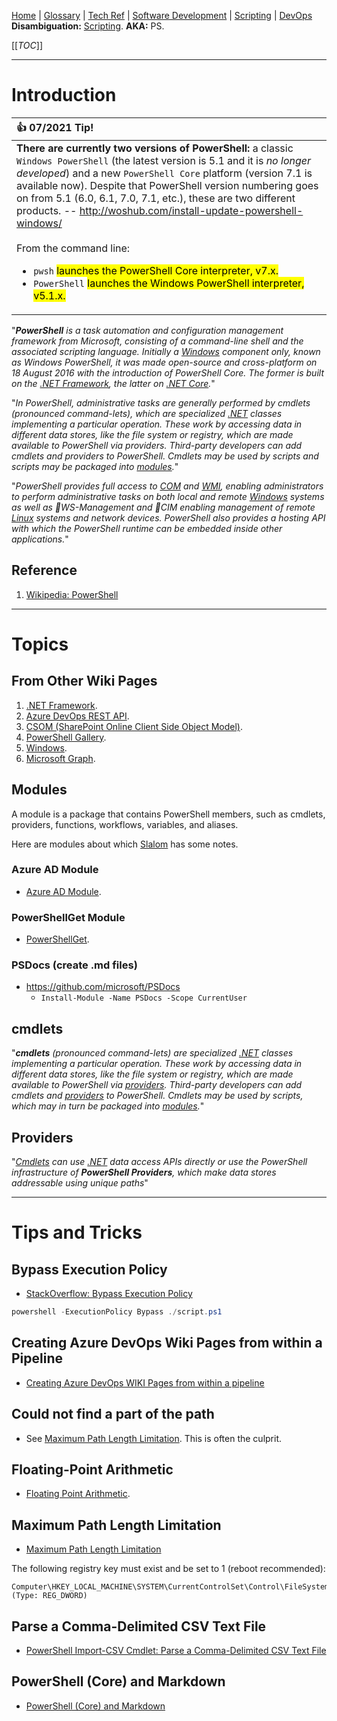[Home](/Slalom-LLC/Slalom-Consulting) | [Glossary](/Glossary) | [Tech Ref](/Tech-Ref) | [Software Development](/Tech-Ref/Software-Development) | [Scripting](/Tech-Ref/Software-Development/Scripting) | [DevOps](/Tech-Ref/Software-Development/DevOps-\(Development-and-IT-Operations\))
**Disambiguation:** [Scripting](/Tech-Ref/Software-Development/Scripting).
**AKA:** PS.

[[_TOC_]]

---
# Introduction
|:+1: 07/2021 Tip!|
|:-|
| **There are currently two versions of PowerShell:** a classic `Windows PowerShell` (the latest version is 5.1 and it is _no longer developed_) and a new `PowerShell Core` platform (version 7.1 is available now). Despite that PowerShell version numbering goes on from 5.1 (6.0, 6.1, 7.0, 7.1, etc.), these are two different products. -- http://woshub.com/install-update-powershell-windows/<br/><br/> From the command line: <ul><li>`pwsh` <mark>launches the PowerShell Core interpreter, v7.x.</mark></li><li>`PowerShell` <mark>launches the Windows PowerShell interpreter, v5.1.x.</mark></li></ul> |


"_***PowerShell*** is a task automation and configuration management framework from Microsoft, consisting of a command-line shell and the associated scripting language. Initially a [Windows](/Tech-Ref/Microsoft/Microsoft-Windows) component only, known as _Windows PowerShell_, it was made open-source and cross-platform on 18 August 2016 with the introduction of PowerShell Core. The former is built on the [.NET Framework](/Tech-Ref/Software-Development/NET-Framework), the latter on [.NET Core](/Tech-Ref/Software-Development/NET-Framework/NET-Core)._"

"_In PowerShell, administrative tasks are generally performed by cmdlets (pronounced command-lets), which are specialized [.NET](/Tech-Ref/Software-Development/NET-Framework) classes implementing a particular operation. These work by accessing data in different data stores, like the file system or registry, which are made available to PowerShell via providers. Third-party developers can add cmdlets and providers to PowerShell. Cmdlets may be used by scripts and scripts may be packaged into [modules](#Modules)._"

"_PowerShell provides full access to [COM](/Glossary/COM-\(Component-Object-Model\)) and [WMI](/Glossary/WMI-\(Windows-Management-Instrumentation\)), enabling administrators to perform administrative tasks on both local and remote [Windows](/Tech-Ref/Microsoft/Microsoft-Windows) systems as well as :seedling:WS-Management and :seedling:CIM enabling management of remote [Linux](/Tech-Ref/Linux) systems and network devices. PowerShell also provides a hosting API with which the PowerShell runtime can be embedded inside other applications._"

## Reference
1. [Wikipedia: PowerShell](https://en.wikipedia.org/wiki/PowerShell)

---
# Topics

## From Other Wiki Pages
1. [.NET Framework](/Tech-Ref/Software-Development/NET-Framework).
1. [Azure DevOps REST API](/Tech-Ref/Microsoft/Microsoft-Azure/ADO-\(Azure-DevOps\)/Azure-DevOps-REST-API).
1. [CSOM (SharePoint Online Client Side Object Model)](/Tech-Ref/Microsoft/SharePoint/SharePoint-Online/CSOM-\(SharePoint-Online-Client-Side-Object-Model\)).
1. [PowerShell Gallery](/Tech-Ref/Microsoft/PowerShell/PowerShell-Gallery).
1. [Windows](/Tech-Ref/Microsoft/Microsoft-Windows).
1. [Microsoft Graph](/Tech-Ref/Microsoft/Microsoft-Graph).

## Modules
A module is a package that contains PowerShell members, such as cmdlets, providers, functions, workflows, variables, and aliases.

Here are modules about which [Slalom](/Slalom-LLC/Slalom-Consulting) has some notes.

### Azure AD Module
- [Azure AD Module](/Tech-Ref/Microsoft/Microsoft-Azure/AAD-\(Azure-Active-Directory\)/Azure-AD-Connect/Azure-AD-Module).

### PowerShellGet Module
- [PowerShellGet](/Tech-Ref/Microsoft/PowerShell/PowerShellGet).

### PSDocs (create .md files)
- https://github.com/microsoft/PSDocs
   - `Install-Module -Name PSDocs -Scope CurrentUser`

## cmdlets
"_**cmdlets** (pronounced command-lets) are specialized [.NET](/Tech-Ref/Software-Development/NET-Framework) classes implementing a particular operation. These work by accessing data in different data stores, like the file system or registry, which are made available to PowerShell via [providers](#Providers). Third-party developers can add cmdlets and [providers](#Providers) to PowerShell. Cmdlets may be used by scripts, which may in turn be packaged into [modules](#Modules)._"

## Providers
"_[Cmdlets](#cmdlets) can use [.NET](/Tech-Ref/Software-Development/NET-Framework) data access APIs directly or use the PowerShell infrastructure of **PowerShell Providers**, which make data stores addressable using unique paths_"

---
# Tips and Tricks

## Bypass Execution Policy
- [StackOverflow: Bypass Execution Policy](https://stackoverflow.com/a/9167524/418950)

```powershell
powershell -ExecutionPolicy Bypass ./script.ps1
```

## Creating Azure DevOps Wiki Pages from within a Pipeline
- [Creating Azure DevOps WIKI Pages from within a pipeline](https://stefanstranger.github.io/2020/04/12/CreatingAzureDevOpsWIKIPagesFromWithApipeline/)

## Could not find a part of the path
- See [Maximum Path Length Limitation](#maximum-path-length-limitation). This is often the culprit.

## Floating-Point Arithmetic
- [Floating Point Arithmetic](/Tech-Ref/Software-Development/Floating%2DPoint-Arithmetic).

## Maximum Path Length Limitation
- [Maximum Path Length Limitation](https://docs.microsoft.com/en-us/windows/win32/fileio/naming-a-file#maximum-path-length-limitation)

The following registry key must exist and be set to 1 (reboot recommended):
```
Computer\HKEY_LOCAL_MACHINE\SYSTEM\CurrentControlSet\Control\FileSystem\LongPathsEnabled (Type: REG_DWORD) 
```

## Parse a Comma-Delimited CSV Text File
- [PowerShell Import-CSV Cmdlet: Parse a Comma-Delimited CSV Text File](https://petri.com/powershell-import-csv-cmdlet-parse-comma-delimited-csv-text-file)

## PowerShell (Core) and Markdown
- [PowerShell (Core) and Markdown](https://ephos.github.io/posts/2018-8-1-PowerShell-Markdown)

